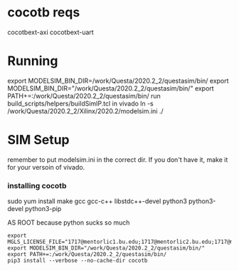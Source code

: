 # cocotb reqs
cocotbext-axi
cocotbext-uart

# Running
export MODELSIM_BIN_DIR=/work/Questa/2020.2_2/questasim/bin/
export MODELSIM_BIN_DIR="/work/Questa/2020.2_2/questasim/bin/"
export PATH+=:/work/Questa/2020.2_2/questasim/bin/
run build_scripts/helpers/buildSimIP.tcl in vivado
ln -s /work/Questa/2020.2_2/Xilinx/2020.2/modelsim.ini ./


# SIM Setup
remember to put modelsim.ini in the correct dir.
If you don't have it, make it for your versoin of vivado.

### installing cocotb

sudo yum install make gcc gcc-c++ libstdc++-devel python3 python3-devel python3-pip

AS ROOT because python sucks so much
```console
export MGLS_LICENSE_FILE="1717@mentorlic1.bu.edu;1717@mentorlic2.bu.edu;1717@mentorlic3.bu.edu"
export MODELSIM_BIN_DIR="/work/Questa/2020.2_2/questasim/bin/"
export PATH+=:/work/Questa/2020.2_2/questasim/bin/
pip3 install --verbose --no-cache-dir cocotb
```




